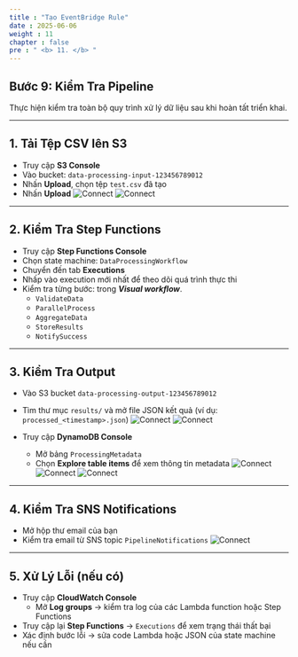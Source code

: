 ```yaml
---
title : "Tạo EventBridge Rule"
date : 2025-06-06 
weight : 11 
chapter : false
pre : " <b> 11. </b> "
---
```


## Bước 9: Kiểm Tra Pipeline

Thực hiện kiểm tra toàn bộ quy trình xử lý dữ liệu sau khi hoàn tất triển khai.

---

## 1. Tải Tệp CSV lên S3

- Truy cập **S3 Console**
- Vào bucket: `data-processing-input-123456789012`
- Nhấn **Upload**, chọn tệp `test.csv` đã tạo
- Nhấn **Upload**
![Connect](/ws_FCJ_HoangNam/images/11.testThePipeline/B9_BS.png)
![Connect](/ws_FCJ_HoangNam/images/11.testThePipeline/B9_BS1.png)


---

## 2. Kiểm Tra Step Functions

- Truy cập **Step Functions Console**
- Chọn state machine: `DataProcessingWorkflow`
- Chuyển đến tab **Executions**
- Nhấp vào execution mới nhất để theo dõi quá trình thực thi
- Kiểm tra từng bước: trong ***Visual workflow***.
  - `ValidateData`
  - `ParallelProcess`
  - `AggregateData`
  - `StoreResults`
  - `NotifySuccess`

---

## 3. Kiểm Tra Output

- Vào S3 bucket `data-processing-output-123456789012`
- Tìm thư mục `results/` và mở file JSON kết quả (ví dụ: `processed_<timestamp>.json`)
![Connect](/ws_FCJ_HoangNam/images/11.testThePipeline/B9_BS3.png)
![Connect](/ws_FCJ_HoangNam/images/11.testThePipeline/B9_BS4.png)

- Truy cập **DynamoDB Console**
  - Mở bảng `ProcessingMetadata`
  - Chọn **Explore table items** để xem thông tin metadata
 ![Connect](/ws_FCJ_HoangNam/images/11.testThePipeline/B9_BS5.png)
 ![Connect](/ws_FCJ_HoangNam/images/11.testThePipeline/B9_BS6.png)
 ![Connect](/ws_FCJ_HoangNam/images/11.testThePipeline/B9_BS7.png)

---

## 4. Kiểm Tra SNS Notifications

- Mở hộp thư email của bạn
- Kiểm tra email từ SNS topic `PipelineNotifications`
![Connect](/ws_FCJ_HoangNam/images/11.testThePipeline/B9_BS8.png)


---

## 5. Xử Lý Lỗi (nếu có)

- Truy cập **CloudWatch Console**
  - Mở **Log groups** → kiểm tra log của các Lambda function hoặc Step Functions
- Truy cập lại **Step Functions** → `Executions` để xem trạng thái thất bại
- Xác định bước lỗi → sửa code Lambda hoặc JSON của state machine nếu cần
